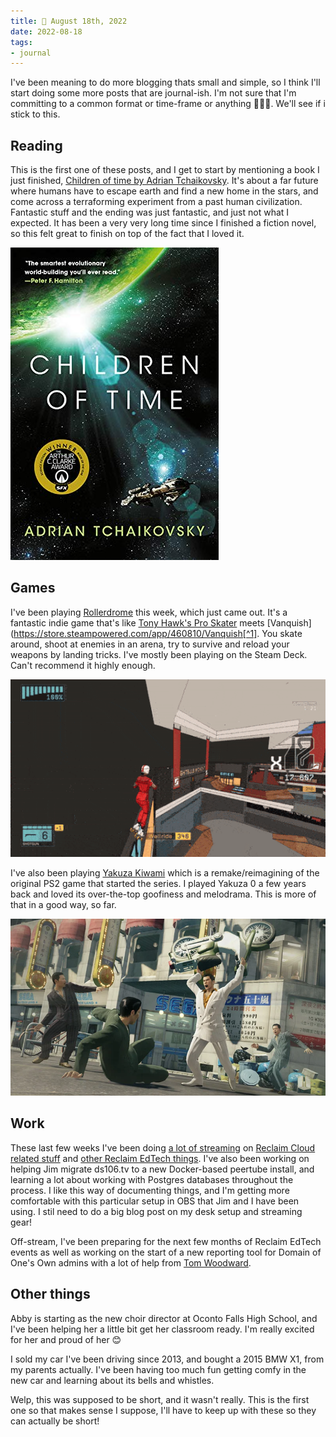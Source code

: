 ```yaml
---
title: 📓 August 18th, 2022
date: 2022-08-18
tags:
- journal
---
```


I've been meaning to do more blogging thats small and simple, so I think I'll start doing some more posts that are journal-ish. I'm not sure that I'm committing to a common format or time-frame or anything 🤷🏻‍♂️. We'll see if i stick to this.

## Reading

This is the first one of these posts, and I get to start by mentioning a book I just finished, [Children of time by Adrian Tchaikovsky](https://www.fictiondb.com/series/children-of-time-adrian-tchaikovsky~58994.htm). It's about a far future where humans have to escape earth and find a new home in the stars, and come across a terraforming experiment from a past human civilization. Fantastic stuff and the ending was just fantastic, and just not what I expected. It has been a very very long time since I finished a fiction novel, so this felt great to finish on top of the fact that I loved it. 

![cover of Children of Time](childrenoftime.jpg)

## Games

I've been playing [Rollerdrome](https://store.steampowered.com/app/1294420/Rollerdrome/) this week, which just came out. It's a fantastic indie game that's like [Tony Hawk's Pro Skater](https://en.wikipedia.org/wiki/Tony_Hawk%27s_Pro_Skater_(video_game)) meets [Vanquish](https://store.steampowered.com/app/460810/Vanquish[^1]. You skate around, shoot at enemies in an arena, try to survive and reload your weapons by landing tricks. I've mostly been playing on the Steam Deck. Can't recommend it highly enough.

[^1]:Not a relatable comparison? Fine its [SSX Tricky](https://en.wikipedia.org/wiki/SSX_Tricky) meets DOOM.

![gif of a roller skater firing a shotgun at a mech](rollerdrome.gif "Look at this and tell me this doesn't look rad as hell.</small>") 

I've also been playing [Yakuza Kiwami](https://store.steampowered.com/app/834530/Yakuza_Kiwami/) which is a remake/reimagining of the original PS2 game that started the series. I played Yakuza 0 a few years back and loved its over-the-top goofiness and melodrama. This is more of that in a good way, so far.

![man threatening street thugs by lifting a moped over his head](yakuza.webp "This image was worth linking to just so I could write the alt text")

## Work

These last few weeks I've been doing [a lot of streaming](https://video.jadin.me/) on [Reclaim Cloud related stuff](/new-ghost-installer/) and [other Reclaim EdTech things](/understanding-containers-debrief/). I've also been working on helping Jim migrate ds106.tv to a new Docker-based peertube install, and learning a lot about working with Postgres databases throughout the process. I like this way of documenting things, and I'm getting more comfortable with this particular setup in OBS that Jim and I have been using. I stil need to do a big blog post on my desk setup and streaming gear!

Off-stream, I've been preparing for the next few months of Reclaim EdTech events as well as working on the start of a new reporting tool for Domain of One's Own admins with a lot of help from [Tom Woodward](https://bionicteaching.com/).

## Other things

Abby is starting as the new choir director at Oconto Falls High School, and I've been helping her a little bit get her classroom ready. I'm really excited for her and proud of her 😊

I sold my car I've been driving since 2013, and bought a 2015 BMW X1, from my parents actually. I've been having too much fun getting comfy in the new car and learning about its bells and whistles.

Welp, this was supposed to be short, and it wasn't really. This is the first one so that makes sense I suppose, I'll have to keep up with these so they can actually be short!